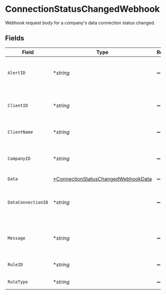 # ConnectionStatusChangedWebhook

Webhook request body for a company's data connection status changed.


## Fields

| Field                                                                                            | Type                                                                                             | Required                                                                                         | Description                                                                                      | Example                                                                                          |
| ------------------------------------------------------------------------------------------------ | ------------------------------------------------------------------------------------------------ | ------------------------------------------------------------------------------------------------ | ------------------------------------------------------------------------------------------------ | ------------------------------------------------------------------------------------------------ |
| `AlertID`                                                                                        | **string*                                                                                        | :heavy_minus_sign:                                                                               | Unique identifier of the webhook event.                                                          |                                                                                                  |
| `ClientID`                                                                                       | **string*                                                                                        | :heavy_minus_sign:                                                                               | Unique identifier for your client in Codat.                                                      |                                                                                                  |
| `ClientName`                                                                                     | **string*                                                                                        | :heavy_minus_sign:                                                                               | Name of your client in Codat.                                                                    |                                                                                                  |
| `CompanyID`                                                                                      | **string*                                                                                        | :heavy_minus_sign:                                                                               | Unique identifier for your SMB in Codat.                                                         | 8a210b68-6988-11ed-a1eb-0242ac120002                                                             |
| `Data`                                                                                           | [*ConnectionStatusChangedWebhookData](../../models/shared/connectionstatuschangedwebhookdata.md) | :heavy_minus_sign:                                                                               | N/A                                                                                              |                                                                                                  |
| `DataConnectionID`                                                                               | **string*                                                                                        | :heavy_minus_sign:                                                                               | Unique identifier for a company's data connection.                                               | 2e9d2c44-f675-40ba-8049-353bfcb5e171                                                             |
| `Message`                                                                                        | **string*                                                                                        | :heavy_minus_sign:                                                                               | A human readable message about the webhook.                                                      |                                                                                                  |
| `RuleID`                                                                                         | **string*                                                                                        | :heavy_minus_sign:                                                                               | Unique identifier for the rule.                                                                  |                                                                                                  |
| `RuleType`                                                                                       | **string*                                                                                        | :heavy_minus_sign:                                                                               | The type of rule.                                                                                |                                                                                                  |